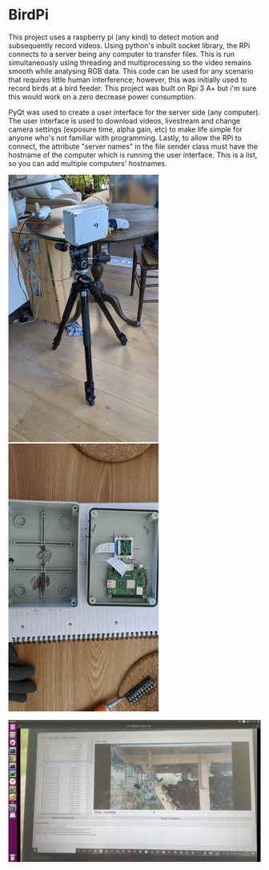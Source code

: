 # BirdPi
This project uses a raspberry pi (any kind) to detect motion and subsequently record videos.  Using python's inbuilt socket library, the RPi connects to a server being any computer to transfer files.  This is run simultaneously using threading and multiprocessing so the video remains smooth while analysing RGB data.  This code can be used for any scenario that requires little human interference; however, this was initially used to record birds at a bird feeder.  This project was built on Rpi 3 A+ but i'm sure this would work on a zero decrease power consumption.

PyQt was used to create a user interface for the server side (any computer).  The user interface is used to download videos, livestream and change camera settings (exposure time, alpha gain, etc) to make life simple for anyone who's not familiar with programming.  Lastly, to allow the RPi to connect, the attribute "server names" in the file sender class must have the hostname of the computer which is running the user interface.  This is a list, so you can add multiple computers' hostnames.

<img src="images/1.jpg" width="300">  <img src="images/2.jpg" width="300">

<img src="images/4.png" width="600">
